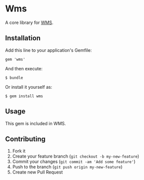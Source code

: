 # Wms

A core library for [WMS](https://github.com/phoorichet/wms).

## Installation

Add this line to your application's Gemfile:

    gem 'wms'

And then execute:

    $ bundle

Or install it yourself as:

    $ gem install wms

## Usage

This gem is included in WMS.

## Contributing

1. Fork it
2. Create your feature branch (`git checkout -b my-new-feature`)
3. Commit your changes (`git commit -am 'Add some feature'`)
4. Push to the branch (`git push origin my-new-feature`)
5. Create new Pull Request
